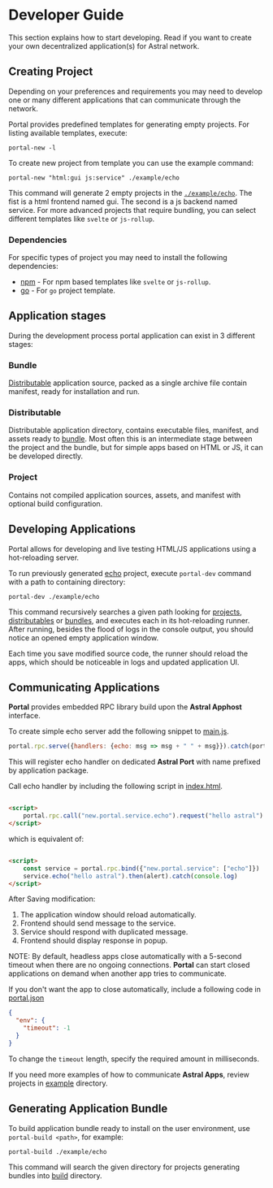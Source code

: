 # Developer Guide

This section explains how to start developing. Read if you want to create your own decentralized application(s) for
Astral network.

## Creating Project

Depending on your preferences and requirements you may need to develop one or many different applications that
can communicate through the network.

Portal provides predefined templates for generating empty projects. For listing available templates, execute:

```shell
portal-new -l
```

To create new project from template you can use the example command:

```shell
portal-new "html:gui js:service" ./example/echo
```

This command will generate 2 empty projects in the [`./example/echo`](./example/echo).
The fist is a html frontend named gui.
The second is a js backend named service.
For more advanced projects that require bundling, you can select different templates like `svelte` or `js-rollup`.

### Dependencies

For specific types of project you may need to install the following dependencies:

* [npm](https://nodejs.org/en/download/package-manager) - For npm based templates like `svelte` or `js-rollup`.
* [go](https://go.dev/doc/install) - For `go` project template.

## Application stages

During the development process portal application can exist in 3 different stages:

### Bundle

[Distributable](#Distributable) application source, packed as a single archive file contain manifest, ready for installation and run.

### Distributable

Distributable application directory, contains executable files, manifest, and assets ready to [bundle](#bundle).
Most often this is an intermediate stage between the project and the bundle, but for simple apps based on HTML or JS, it can be developed directly.

### Project

Contains not compiled application sources, assets, and manifest with optional build configuration.

## Developing Applications
 
Portal allows for developing and live testing HTML/JS applications using a hot-reloading server.

To run previously generated [echo](#creating-project) project, execute `portal-dev` command with a path to containing directory:

```shell
portal-dev ./example/echo
```

This command recursively searches a given path looking for [projects](#project), [distributables](#distributable) or [bundles](#bundle),
and executes each in its hot-reloading runner.
After running, besides the flood of logs in the console output, you should notice an opened empty application window.

Each time you save modified source code, the runner should reload the apps, which should be noticeable in logs and updated application UI.

## Communicating Applications

**Portal** provides embedded RPC library build upon the **Astral Apphost** interface.

To create simple echo server add the following snippet to [main.js](./example/echo/service/main.js).

```js
portal.rpc.serve({handlers: {echo: msg => msg + " " + msg}}).catch(portal.log)
```

This will register echo handler on dedicated **Astral Port** with name prefixed by application package.

Call echo handler by including the following script in [index.html](./example/echo/gui/index.html).

```html

<script>
    portal.rpc.call("new.portal.service.echo").request("hello astral").then(alert).catch(console.log)
</script>
```

which is equivalent of:

```html

<script>
    const service = portal.rpc.bind({"new.portal.service": ["echo"]})
    service.echo("hello astral").then(alert).catch(console.log)
</script>
```

After Saving modification:

1. The application window should reload automatically.
2. Frontend should send message to the service.
3. Service should respond with duplicated message.
4. Frontend should display response in popup.

NOTE: By default, headless apps close automatically with a 5-second timeout when there are no ongoing connections.
**Portal** can start closed applications on demand when another app tries to communicate.

If you don't want the app to close automatically, include a following code
in [portal.json](./example/echo/service/portal.json)

```json
{
  "env": {
    "timeout": -1
  }
}
```

To change the `timeout` length, specify the required amount in milliseconds.

If you need more examples of how to communicate **Astral Apps**, review projects in [example](./example) directory.

## Generating Application Bundle

To build application bundle ready to install on the user environment, use `portal-build <path>`, for example:

```shell
portal-build ./example/echo
```

This command will search the given directory for projects generating bundles into [build](./example/echo/build)
directory.
